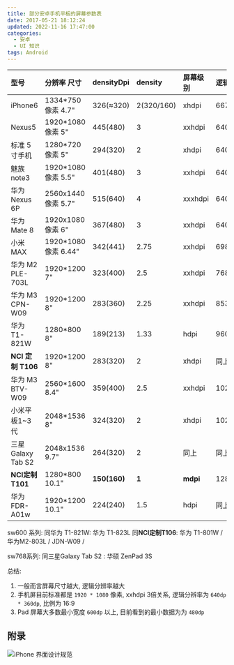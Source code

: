 ```yaml
---
title: 部分安卓手机平板的屏幕参数表
date: 2017-05-21 18:12:24
updated: 2022-11-16 17:47:00
categories:
  - 安卓
  - UI 知识
tags: Android
---
```


型号 | 分辨率 尺寸 | densityDpi | density | 屏幕级别| 逻辑分辨率 | 屏幕比例
:--|:--|:--|:--|:--|:--|:--
iPhone6 | 1334*750像素 4.7" | 326(≈320) | 2(320/160) |  xhdpi | 667*375 | 16:9
Nexus5 | 1920*1080像素 5" | 445(480)| 3 | xxhdpi | 640***360** | 同上
标准 5 寸手机 | 1280*720 像素 5" | 294(320)| 2 | xhdpi | 640*360 | 同上
魅族 note3 | 1920*1080 像素 5.5" | 401(480)| 3 | xxhdpi | 640*360 | 同上
华为 Nexus 6P | 2560x1440 像素 5.7" | 515(640)| 4 | xxxhdpi | 640*360 | 同上
华为 Mate 8 | 1920x1080 像素 6" | 367(480)| 3 | xxhdpi | 640*360 | 同上
小米 MAX | 1920*1080像素 6.44" | 342(441) | 2.75 | xxhdpi | 698***392** | 同上
华为 M2 PLE-703L | 1920*1200 7" | 323(400) | 2.5 | xxhdpi | 768***480** | 16:10
华为 M3 CPN-W09 | 1920*1200 8" | 283(360) | 2.25 | xxhdpi | 853***533** | 同上
华为 T1-821W | 1280*800 8" | 189(213) |1.33 | hdpi | 960***600** | 同上
**NCI 定制 T106** | 1920*1200 8" | 283(320) | 2 | xhdpi | 同上 | 同上
华为 M3 BTV-W09 | 2560*1600 8.4" | 359(400) | 2.5 | xxhdpi | 1024***640** | 同上
小米平板1~3代 | 2048*1536 8" | 324(320)| 2 | xhdpi | 1024***768** | 4:3
三星 Galaxy Tab S2 | 2048x1536 9.7" | 264(320)| 2 | 同上 | 同上 | 同上
**NCI定制T101**| 1280*800 10.1" | **150(160)**| **1** | **mdpi** | 1280***800** | 16:10
华为 FDR-A01w | 1920*1200 10.1" | 224(240)| 1.5 | hdpi | 同上 | 同上

sw600 系列:
同华为 T1-821W: 华为 T1-823L
同**NCI定制T106**: 华为 T1-801W / 华为M2-803L  / JDN-W09 /

sw768系列:
同三星Galaxy Tab S2 : 华硕 ZenPad 3S

总结:

1. 一般而言屏幕尺寸越大, 逻辑分辨率越大
2. 手机屏目前标准都是 `1920 * 1080` 像素, xxhdpi 3倍关系, 逻辑分辨率为 `640dp * 360dp`, 比例为 16:9
3. Pad 屏幕大多数最小宽度 `600dp` 以上, 目前看到的最小数据为为 `480dp`

## 附录

![iPhone 界面设计规范](https://upload-images.jianshu.io/upload_images/1662509-4f4d0d5d342706eb.png?imageMogr2/auto-orient/strip%7CimageView2/2/w/1240)
